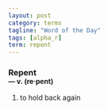 ```yaml
---
layout: post
category: terms
tagline: "Word of the Day"
tags: [alpha_r]
term: repent
---
```


<h3>Repent<br/> <small>&mdash; v. (re<span>&middot;</span>pent)</small></h3>
<p><ol><li>to hold back again</li>
</ol></p>
